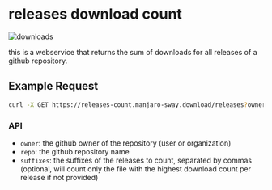 
# releases download count

![downloads](https://img.shields.io/badge/dynamic/json?color=green&label=manjaro-sway&cache=3600&query=count&url=https%3A%2F%2Freleases-count.manjaro-sway.download%2Freleases%3Fowner%3Dmanjaro-sway%26repo%3Dmanjaro-sway)

this is a webservice that returns the sum of downloads for all releases of a github repository.

## Example Request

```sh
curl -X GET https://releases-count.manjaro-sway.download/releases?owner={owner}&repo={repo}&suffixes={suffixes}
```

### API

- `owner`: the github owner of the repository (user or organization)
- `repo`: the github repository name
- `suffixes`: the suffixes of the releases to count, separated by commas (optional, will count only the file with the highest download count per release if not provided)
